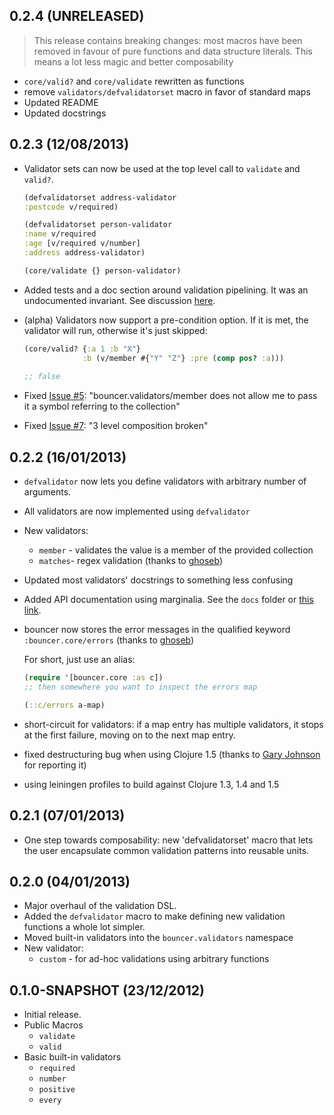 ## 0.2.4 (UNRELEASED)

> This release contains breaking changes: most macros have been removed in favour of pure functions and data structure literals. This means a lot less magic and better composability


- `core/valid?` and `core/validate` rewritten as functions
- remove `validators/defvalidatorset` macro in favor of standard maps
- Updated README
- Updated docstrings

## 0.2.3 (12/08/2013)

- Validator sets can now be used at the top level call to `validate` and `valid?`.

    ```clojure
    (defvalidatorset address-validator
    :postcode v/required)
    
    (defvalidatorset person-validator
    :name v/required
    :age [v/required v/number]
    :address address-validator)
    
    (core/validate {} person-validator)
    ```           

- Added tests and a doc section around validation pipelining. It was an undocumented invariant. See discussion [here](https://github.com/leonardoborges/bouncer/pull/4).
- (alpha) Validators now support a pre-condition option. If it is met, the validator will run, otherwise it's just skipped:

    ```clojure
    (core/valid? {:a 1 :b "X"}
                 :b (v/member #{"Y" "Z"} :pre (comp pos? :a)))
              
    ;; false
    ```
    
- Fixed [Issue #5](https://github.com/leonardoborges/bouncer/issues/5): "bouncer.validators/member does not allow me to pass it a symbol referring to the collection"

- Fixed [Issue #7](https://github.com/leonardoborges/bouncer/issues/7): "3 level composition broken"

## 0.2.2 (16/01/2013)

- `defvalidator` now lets you define validators with arbitrary number of arguments.
- All validators are now implemented using `defvalidator`
- New validators:
	- `member` - validates the value is a member of the provided collection
	- `matches`- regex validation (thanks to [ghoseb](https://github.com/ghoseb))
- Updated most validators' docstrings to something less confusing
- Added API documentation using marginalia. See the `docs` folder or [this link](http://leonardoborges.github.com/bouncer/).
- bouncer now stores the error messages in the qualified keyword `:bouncer.core/errors` (thanks to [ghoseb](https://github.com/ghoseb))
  
  For short, just use an alias:


   ```clojure
  (require '[bouncer.core :as c])
  ;; then somewhere you want to inspect the errors map
  
  (::c/errors a-map)
  
  ```
- short-circuit for validators: if a map entry has multiple validators, it stops at the first failure, moving on to the next map entry.
- fixed destructuring bug when using Clojure 1.5 (thanks to [Gary Johnson](gwjohnso@uvm.edu) for reporting it)
- using leiningen profiles to build against Clojure 1.3, 1.4 and 1.5

## 0.2.1 (07/01/2013)

- One step towards composability: new 'defvalidatorset' macro that lets the user encapsulate common validation patterns into reusable units.

## 0.2.0 (04/01/2013)

- Major overhaul of the validation DSL. 
- Added the `defvalidator` macro to make defining new validation functions a whole lot simpler.
- Moved built-in validators into the `bouncer.validators` namespace
- New validator:
  - `custom` - for ad-hoc validations using arbitrary functions

## 0.1.0-SNAPSHOT (23/12/2012)

- Initial release. 
- Public Macros
    - `validate`
    - `valid`
- Basic built-in validators
    - `required`
    - `number`
    - `positive`
    - `every`
